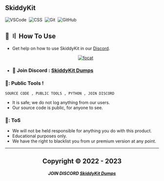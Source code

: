 ## SkiddyKit
![VSCode](https://img.shields.io/badge/-Visual_Studio_Code-05122A?style=for-the-badge&logo=VisualStudioCode)&nbsp;
![CSS](https://img.shields.io/badge/-CPP-05122A?style=for-the-badge&logo=CSS3&logoColor=1572B6)&nbsp;
![Git](https://img.shields.io/badge/-Git-05122A?style=for-the-badge&logo=git)&nbsp;
![GitHub](https://img.shields.io/badge/-GitHub-05122A?style=for-the-badge&logo=github)&nbsp;




## 🔎 〢 How To Use 
- Get help on how to use SkiddyKit in our [Discord](https://discord.gg/ZfJAbteux7).

  <p align="center">
    <a href="https://discord.com/users/676960182621962271">
        <img title="focat" alt="focat" src="https://discord.c99.nl/widget/theme-4/676960182621962271.png"/>
    </a>
</p> 
 
- ### 💬 Join Discord : [SkiddyKit Dumps](https://discord.gg/ZfJAbteux7) 

### 📌: Public Tools !
`SOURCE CODE , PUBLIC TOOLS , PYTHON , JOIN DISCORD`

- It is safe; we do not log anything from our users.
- Our source code is public, for anyone to see.


### 🛑: ToS 

- We will not be held responsible for anything you do with this product.  
- Educational purposes only.
- We have the right to blacklist you from ur premium version at any point.

---


<h2 align="center"> Copyright © 2022 - 2023

##### <p align="center">  JOIN DISCORD [SkiddyKit Dumps](https://discord.gg/ZfJAbteux7)
